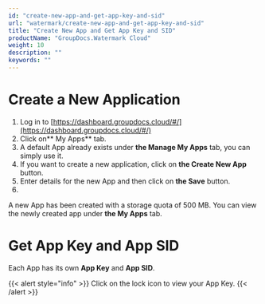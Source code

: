 ```yaml
---
id: "create-new-app-and-get-app-key-and-sid"
url: "watermark/create-new-app-and-get-app-key-and-sid"
title: "Create New App and Get App Key and SID"
productName: "GroupDocs.Watermark Cloud"
weight: 10
description: ""
keywords: ""
---
```






# Create a New Application #

1. Log in to [https://dashboard.groupdocs.cloud/#/](https://dashboard.groupdocs.cloud/#/)
1. Click on** My Apps** tab.
1. A default App already exists under **the Manage My Apps** tab, you can simply use it.
1. If you want to create a new application, click on **the Create New App** button.
1. Enter details for the new App and then click on **the Save** button.
1. 
A new App has been created with a storage quota of 500 MB. You can view the newly created app under **the My Apps** tab.


# Get App Key and App SID #

Each App has its own **App Key** and **App SID**.

{{< alert style="info" >}}
Click on the lock icon to view your App Key.
{{< /alert >}}